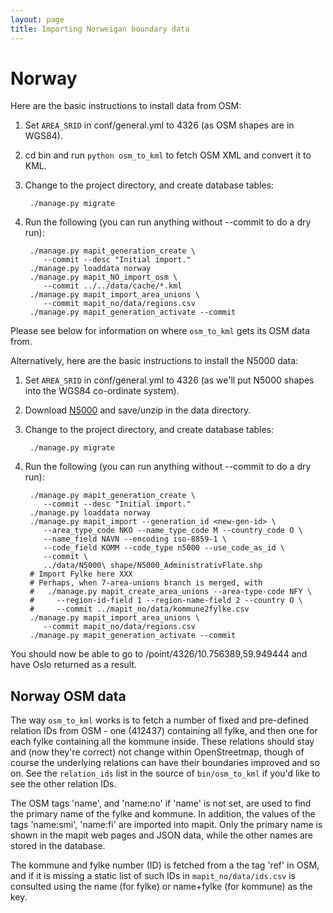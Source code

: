 ```yaml
---
layout: page
title: Importing Norweigan boundary data
---
```


Norway
======

Here are the basic instructions to install data from OSM:

1. Set `AREA_SRID` in conf/general.yml to 4326 (as OSM shapes are in WGS84).
2. cd bin and run `python osm_to_kml` to fetch OSM XML and convert it to KML.
3. Change to the project directory, and create database tables:

        ./manage.py migrate
4. Run the following (you can run anything without --commit to do a dry run):

        ./manage.py mapit_generation_create \
           --commit --desc "Initial import."
        ./manage.py loaddata norway
        ./manage.py mapit_NO_import_osm \
           --commit ../../data/cache/*.kml
        ./manage.py mapit_import_area_unions \
           --commit mapit_no/data/regions.csv
        ./manage.py mapit_generation_activate --commit

Please see below for information on where `osm_to_kml` gets its OSM data from.

Alternatively, here are the basic instructions to install the N5000 data:

1. Set `AREA_SRID` in conf/general.yml to 4326 (as we'll put N5000 shapes into
   the WGS84 co-ordinate system).
2. Download [N5000](http://www.statkart.no/?module=Articles;action=Article.publicShow;ID=15305)
   and save/unzip in the data directory.
3. Change to the project directory, and create database tables:

        ./manage.py migrate

4. Run the following (you can run anything without --commit to do a dry run):

        ./manage.py mapit_generation_create \
           --commit --desc "Initial import."
        ./manage.py loaddata norway
        ./manage.py mapit_import --generation_id <new-gen-id> \
           --area_type_code NKO --name_type_code M --country_code O \
           --name_field NAVN --encoding iso-8859-1 \
           --code_field KOMM --code_type n5000 --use_code_as_id \
           --commit \
           ../data/N5000\ shape/N5000_AdministrativFlate.shp
        # Import Fylke here XXX
        # Perhaps, when 7-area-unions branch is merged, with
        #   ./manage.py mapit_create_area_unions --area-type-code NFY \
        #     --region-id-field 1 --region-name-field 2 --country O \
        #     --commit ../mapit_no/data/kommune2fylke.csv
        ./manage.py mapit_import_area_unions \
           --commit mapit_no/data/regions.csv
        ./manage.py mapit_generation_activate --commit

You should now be able to go to /point/4326/10.756389,59.949444 and have Oslo
returned as a result.

Norway OSM data
---------------

The way `osm_to_kml` works is to fetch a number of fixed and pre-defined relation
IDs from OSM - one (412437) containing all fylke, and then one for each fylke
containing all the kommune inside. These relations should stay and (now they're
correct) not change within OpenStreetmap, though of course the underlying
relations can have their boundaries improved and so on. See the `relation_ids`
list in the source of `bin/osm_to_kml` if you'd like to see the other relation
IDs.

The OSM tags 'name', and 'name:no' if 'name' is not set, are used to find the
primary name of the fylke and kommune. In addition, the values of the tags
'name:smi', 'name:fi' are imported into mapit. Only the primary name is shown
in the mapit web pages and JSON data, while the other names are stored in the
database.

The kommune and fylke number (ID) is fetched from a the tag 'ref' in OSM, and
if it is missing a static list of such IDs in `mapit_no/data/ids.csv` is
consulted using the name (for fylke) or name+fylke (for kommune) as the key.
